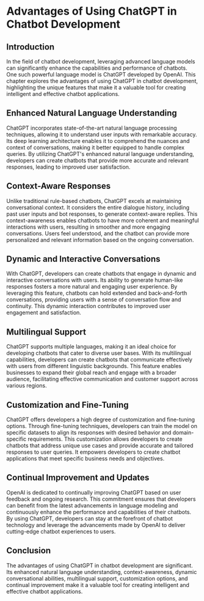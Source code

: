 # Advantages of Using ChatGPT in Chatbot Development

## Introduction

In the field of chatbot development, leveraging advanced language models can significantly enhance the capabilities and performance of chatbots. One such powerful language model is ChatGPT developed by OpenAI. This chapter explores the advantages of using ChatGPT in chatbot development, highlighting the unique features that make it a valuable tool for creating intelligent and effective chatbot applications.

## Enhanced Natural Language Understanding

ChatGPT incorporates state-of-the-art natural language processing techniques, allowing it to understand user inputs with remarkable accuracy. Its deep learning architecture enables it to comprehend the nuances and context of conversations, making it better equipped to handle complex queries. By utilizing ChatGPT's enhanced natural language understanding, developers can create chatbots that provide more accurate and relevant responses, leading to improved user satisfaction.

## Context-Aware Responses

Unlike traditional rule-based chatbots, ChatGPT excels at maintaining conversational context. It considers the entire dialogue history, including past user inputs and bot responses, to generate context-aware replies. This context-awareness enables chatbots to have more coherent and meaningful interactions with users, resulting in smoother and more engaging conversations. Users feel understood, and the chatbot can provide more personalized and relevant information based on the ongoing conversation.

## Dynamic and Interactive Conversations

With ChatGPT, developers can create chatbots that engage in dynamic and interactive conversations with users. Its ability to generate human-like responses fosters a more natural and engaging user experience. By leveraging this feature, chatbots can hold extended and back-and-forth conversations, providing users with a sense of conversation flow and continuity. This dynamic interaction contributes to improved user engagement and satisfaction.

## Multilingual Support

ChatGPT supports multiple languages, making it an ideal choice for developing chatbots that cater to diverse user bases. With its multilingual capabilities, developers can create chatbots that communicate effectively with users from different linguistic backgrounds. This feature enables businesses to expand their global reach and engage with a broader audience, facilitating effective communication and customer support across various regions.

## Customization and Fine-Tuning

ChatGPT offers developers a high degree of customization and fine-tuning options. Through fine-tuning techniques, developers can train the model on specific datasets to align its responses with desired behavior and domain-specific requirements. This customization allows developers to create chatbots that address unique use cases and provide accurate and tailored responses to user queries. It empowers developers to create chatbot applications that meet specific business needs and objectives.

## Continual Improvement and Updates

OpenAI is dedicated to continually improving ChatGPT based on user feedback and ongoing research. This commitment ensures that developers can benefit from the latest advancements in language modeling and continuously enhance the performance and capabilities of their chatbots. By using ChatGPT, developers can stay at the forefront of chatbot technology and leverage the advancements made by OpenAI to deliver cutting-edge chatbot experiences to users.

## Conclusion

The advantages of using ChatGPT in chatbot development are significant. Its enhanced natural language understanding, context-awareness, dynamic conversational abilities, multilingual support, customization options, and continual improvement make it a valuable tool for creating intelligent and effective chatbot applications.
